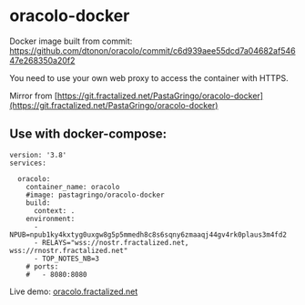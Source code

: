 # oracolo-docker

Docker image built from commit: https://github.com/dtonon/oracolo/commit/c6d939aee55dcd7a04682af54647e268350a20f2

You need to use your own web proxy to access the container with HTTPS.

Mirror from [https://git.fractalized.net/PastaGringo/oracolo-docker](https://git.fractalized.net/PastaGringo/oracolo-docker)

## Use with docker-compose:

```
version: '3.8'
services:

  oracolo:
    container_name: oracolo
    #image: pastagringo/oracolo-docker
    build:
      context: .
    environment:
      - NPUB=npub1ky4kxtyg0uxgw8g5p5mmedh8c8s6sqny6zmaaqj44gv4rk0plaus3m4fd2
      - RELAYS="wss://nostr.fractalized.net, wss://rnostr.fractalized.net"
      - TOP_NOTES_NB=3
    # ports:
    #   - 8080:8080
```

Live demo: [oracolo.fractalized.net](https://oracolo.fractalized.net)